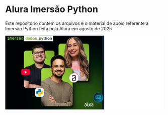 # Alura Imersão Python

Este repositório contem os arquivos e o material de apoio referente a Imersão Python feita pela Alura em agosto de 2025

![Imersão Python Alura](imersao_alura.jpg)

